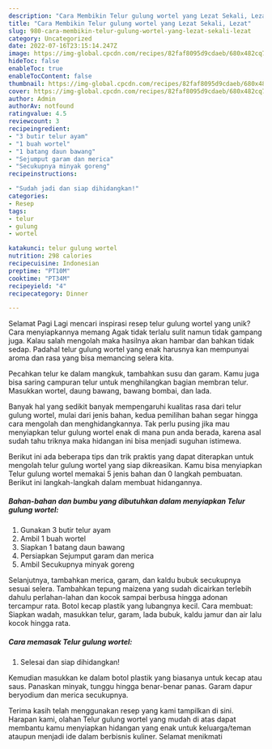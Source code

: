 ```yaml
---
description: "Cara Membikin Telur gulung wortel yang Lezat Sekali, Lezat"
title: "Cara Membikin Telur gulung wortel yang Lezat Sekali, Lezat"
slug: 980-cara-membikin-telur-gulung-wortel-yang-lezat-sekali-lezat
category: Uncategorized
date: 2022-07-16T23:15:14.247Z
image: https://img-global.cpcdn.com/recipes/82faf8095d9cdaeb/680x482cq70/telur-gulung-wortel-foto-resep-utama.jpg
hideToc: false
enableToc: true
enableTocContent: false
thumbnail: https://img-global.cpcdn.com/recipes/82faf8095d9cdaeb/680x482cq70/telur-gulung-wortel-foto-resep-utama.jpg
cover: https://img-global.cpcdn.com/recipes/82faf8095d9cdaeb/680x482cq70/telur-gulung-wortel-foto-resep-utama.jpg
author: Admin
authorAv: notfound
ratingvalue: 4.5
reviewcount: 3
recipeingredient:
- "3 butir telur ayam"
- "1 buah wortel"
- "1 batang daun bawang"
- "Sejumput garam dan merica"
- "Secukupnya minyak goreng"
recipeinstructions:

- "Sudah jadi dan siap dihidangkan!"
categories:
- Resep
tags:
- telur
- gulung
- wortel

katakunci: telur gulung wortel 
nutrition: 298 calories
recipecuisine: Indonesian
preptime: "PT10M"
cooktime: "PT34M"
recipeyield: "4"
recipecategory: Dinner

---
```



Selamat Pagi Lagi mencari inspirasi resep telur gulung wortel yang unik? Cara menyiapkannya memang Agak tidak terlalu sulit namun tidak gampang juga. Kalau salah mengolah maka hasilnya akan hambar dan bahkan tidak sedap. Padahal telur gulung wortel yang enak harusnya kan mempunyai aroma dan rasa yang bisa memancing selera kita.


Pecahkan telur ke dalam mangkuk, tambahkan susu dan garam. Kamu juga bisa saring campuran telur untuk menghilangkan bagian membran telur. Masukkan wortel, daung bawang, bawang bombai, dan lada.

Banyak hal yang sedikit banyak mempengaruhi kualitas rasa dari telur gulung wortel, mulai dari jenis bahan, kedua pemilihan bahan segar hingga cara mengolah dan menghidangkannya. Tak perlu pusing jika mau menyiapkan telur gulung wortel enak di mana pun anda berada, karena asal sudah tahu triknya maka hidangan ini bisa menjadi suguhan istimewa.


Berikut ini ada beberapa tips dan trik praktis yang dapat diterapkan untuk mengolah telur gulung wortel yang siap dikreasikan. Kamu bisa menyiapkan Telur gulung wortel memakai 5 jenis bahan dan 0 langkah pembuatan. Berikut ini langkah-langkah dalam membuat hidangannya.

<!--inarticleads1-->

##### Bahan-bahan dan bumbu yang dibutuhkan dalam menyiapkan Telur gulung wortel:

1. Gunakan 3 butir telur ayam
1. Ambil 1 buah wortel
1. Siapkan 1 batang daun bawang
1. Persiapkan Sejumput garam dan merica
1. Ambil Secukupnya minyak goreng


Selanjutnya, tambahkan merica, garam, dan kaldu bubuk secukupnya sesuai selera. Tambahkan tepung maizena yang sudah dicairkan terlebih dahulu perlahan-lahan dan kocok sampai berbusa hingga adonan tercampur rata. Botol kecap plastik yang lubangnya kecil. Cara membuat: Siapkan wadah, masukkan telur, garam, lada bubuk, kaldu jamur dan air lalu kocok hingga rata. 

<!--inarticleads2-->

##### Cara memasak Telur gulung wortel:


1. Selesai dan siap dihidangkan!

Kemudian masukkan ke dalam botol plastik yang biasanya untuk kecap atau saus. Panaskan minyak, tunggu hingga benar-benar panas. Garam dapur beryodium dan merica secukupnya. 

Terima kasih telah menggunakan resep yang kami tampilkan di sini. Harapan kami, olahan Telur gulung wortel yang mudah di atas dapat membantu kamu menyiapkan hidangan yang enak untuk keluarga/teman ataupun menjadi ide dalam berbisnis kuliner. Selamat menikmati
